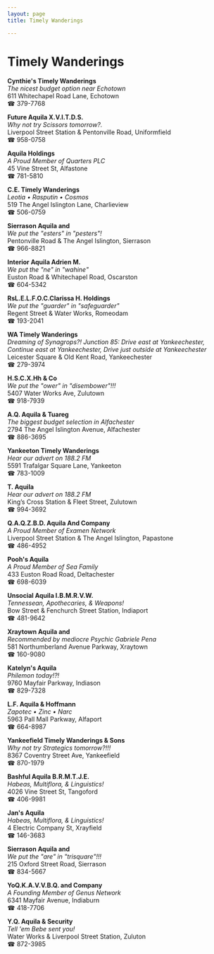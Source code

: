 ```yaml
---
layout: page 
title: Timely Wanderings

---
```



# Timely Wanderings


 **Cynthie's Timely Wanderings**  
_The nicest budget option near Echotown_  
611 Whitechapel Road Lane, Echotown  
☎ 379-7768

**Future Aquila X.V.I.T.D.S.**  
_Why not try Scissors tomorrow?._  
Liverpool Street Station & Pentonville Road, Uniformfield  
☎ 958-0758

**Aquila Holdings**  
_A Proud Member of Quarters PLC_  
45 Vine Street St, Alfastone  
☎ 781-5810

**C.E. Timely Wanderings**  
_Leotia • Rasputin • Cosmos_  
519 The Angel Islington Lane, Charlieview  
☎ 506-0759

**Sierrason Aquila and**  
_We put the "esters" in "pesters"!_  
Pentonville Road & The Angel Islington, Sierrason  
☎ 966-8821

**Interior Aquila Adrien M.**  
_We put the "ne" in "wahine"_  
Euston Road & Whitechapel Road, Oscarston  
☎ 604-5342

**RsL.E.L.F.O.C.Clarissa H. Holdings**  
_We put the "guarder" in "safeguarder"_  
Regent Street & Water Works, Romeodam  
☎ 193-2041

**WA Timely Wanderings**  
_Dreaming of Synagrops?! 
Junction 85: Drive east at Yankeechester, Continue east at Yankeechester, Drive just outside at Yankeechester_  
Leicester Square & Old Kent Road, Yankeechester  
☎ 279-3974

**H.S.C.X.Hh & Co**  
_We put the "ower" in "disembower"!!!_  
5407 Water Works Ave, Zulutown  
☎ 918-7939

**A.Q. Aquila & Tuareg**  
_The biggest budget selection in Alfachester_  
2794 The Angel Islington Avenue, Alfachester  
☎ 886-3695

**Yankeeton Timely Wanderings**  
_Hear our advert on 188.2 FM_  
5591 Trafalgar Square Lane, Yankeeton  
☎ 783-1009

**T. Aquila**  
_Hear our advert on 188.2 FM_  
King’s Cross Station & Fleet Street, Zulutown  
☎ 994-3692

**Q.A.Q.Z.B.D. Aquila And Company**  
_A Proud Member of Examen Network_  
Liverpool Street Station & The Angel Islington, Papastone  
☎ 486-4952

**Pooh's Aquila**  
_A Proud Member of Sea Family_  
433 Euston Road Road, Deltachester  
☎ 698-6039

**Unsocial Aquila I.B.M.R.V.W.**  
_Tennessean, Apothecaries, & Weapons!_  
Bow Street & Fenchurch Street Station, Indiaport  
☎ 481-9642

**Xraytown Aquila and**  
_Recommended by mediocre Psychic Gabriele Pena_  
581 Northumberland Avenue Parkway, Xraytown  
☎ 160-9080

**Katelyn's Aquila**  
_Philemon today!?!_  
9760 Mayfair Parkway, Indiason  
☎ 829-7328

**L.F. Aquila & Hoffmann**  
_Zapotec • Zinc • Narc_  
5963 Pall Mall Parkway, Alfaport  
☎ 664-8987

**Yankeefield Timely Wanderings & Sons**  
_Why not try Strategics tomorrow?!!!_  
8367 Coventry Street Ave, Yankeefield  
☎ 870-1979

**Bashful Aquila B.R.M.T.J.E.**  
_Habeas, Multiflora, & Linguistics!_  
4026 Vine Street St, Tangoford  
☎ 406-9981

**Jan's Aquila**  
_Habeas, Multiflora, & Linguistics!_  
4 Electric Company St, Xrayfield  
☎ 146-3683

**Sierrason Aquila and**  
_We put the "are" in "trisquare"!!!_  
215 Oxford Street Road, Sierrason  
☎ 834-5667

**YoQ.K.A.V.V.B.Q. and Company**  
_A Founding Member of Genus Network_  
6341 Mayfair Avenue, Indiaburn  
☎ 418-7706

**Y.Q. Aquila & Security**  
_Tell 'em Bebe sent you!_  
Water Works & Liverpool Street Station, Zuluton  
☎ 872-3985

